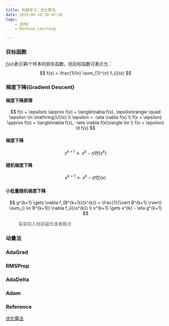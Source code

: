 ```yaml
---
title: 机器学习：优化算法
date: 2019-06-10 20:42:20
tags:
	- ZERO
	- Machine Learning

---
```


### 目标函数

$f_{i}(x)$表示第$i$个样本的损失函数，则目标函数可表示为：
$$
f(x) = \frac{1}{n} \sum_{1}^{n} f_{i}(x)
$$

### 梯度下降(Gradient Descent)

#### 梯度下降原理

$$
f(x + \epsilon) \approx f(x) + \langle\nabla f(x), \epsilon\rangle \quad \epsilon \in \mathring{U}(x) \\
\epsilon = -\eta \nabla f(x) \\
f(x + \epsilon) \approx f(x) + \langle\nabla f(x), -\eta \nabla f(x)\rangle \to \\
f(x + \epsilon) \lt f(x)
$$

#### 梯度下降

$$
x^{k+1} \gets x^{k} - \eta \nabla f(x^{k})
$$

#### 随机梯度下降

$$
x^{k+1} \gets x^{k} - \eta \nabla f_{i}(x)
$$

#### 小批量随机梯度下降

$$
g^{k+1} \gets \nabla f_{B^{k+1}}(x^{k}) = \frac{1}{\lvert B^{k+1} \rvert} \sum_{i \in B^{k+1}} \nabla f_{i}(x^{k}) \\
x^{k+1} \gets x^{k} - \eta g^{k+1}
$$

> 容易陷入局部最优或者鞍点

### 动量法



### AdaGrad

### RMSProp

### AdaDelta

### Adam

### Reference

[优化算法](http://zh.d2l.ai/chapter_optimization/index.html)